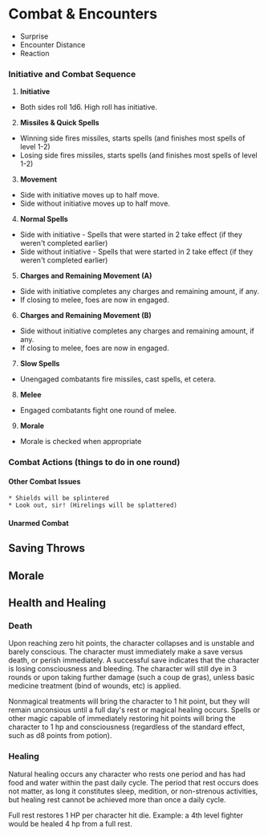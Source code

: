 # Combat & Encounters
* Surprise
* Encounter Distance
* Reaction

### Initiative and Combat Sequence
1. **Initiative**
* Both sides roll 1d6. High roll has initiative.
2. **Missiles & Quick Spells**
* Winning side fires missiles, starts spells (and finishes most spells of level 1-2)
* Losing side fires missiles, starts spells (and finishes most spells of level 1-2)
3. **Movement**
* Side with initiative moves up to half move.
* Side without initiative moves up to half move.
4. **Normal Spells**
* Side with initiative - Spells that were started in 2 take effect (if they weren't completed earlier)
* Side without initiative - Spells that were started in 2 take effect (if they weren't completed earlier)
5. **Charges and Remaining Movement (A)**
* Side with initiative completes any charges and remaining amount, if any.
* If closing to melee, foes are now in engaged.
6. **Charges and Remaining Movement (B)**
* Side without initiative completes any charges and remaining amount, if any.
* If closing to melee, foes are now in engaged.
7. **Slow Spells**
* Unengaged combatants fire missiles, cast spells, et cetera.
8. **Melee**
* Engaged combatants fight one round of melee.
9. **Morale**
* Morale is checked when appropriate

### Combat Actions (things to do in one round)
#### Other Combat Issues
    * Shields will be splintered
    * Look out, sir! (Hirelings will be splattered)
#### Unarmed Combat

## Saving Throws
## Morale



## Health and Healing

### Death
Upon reaching zero hit points, the character collapses and is unstable and barely conscious. The character must immediately make a save versus death, or perish immediately.  A successful save indicates that the character is losing consciousness and bleeding. The character will still dye in 3 rounds or upon taking further damage (such a coup de gras), unless basic medicine treatment (bind of wounds, etc) is applied. 

Nonmagical treatments will bring the character to 1 hit point, but they will remain unconsious until a full day's rest or magical healing occurs.  Spells or other magic capable of immediately restoring hit points will bring the character to 1 hp and consciousness (regardless of the standard effect, such as d8 points from potion).  

### Healing
Natural healing occurs any character who rests one period and has had food and water within the past daily cycle.  The period that rest occurs does not matter, as long it constitutes sleep, medition, or non-strenous activities, but healing rest cannot be achieved more than once a daily cycle.

Full rest restores 1 HP per character hit die.  Example: a 4th level fighter would be healed 4 hp from a full rest.